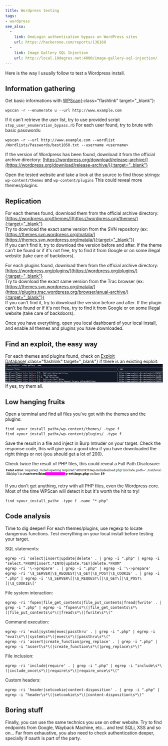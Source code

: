 ```yaml
---
title: Wordpress testing
tags:
- wordpress
see_also:
  -
    link: OneLogin authentication bypass on WordPress sites
    url: https://hackerone.com/reports/136169
  -
    link: Image Gallery SQL Injection
    url: http://local.10degres.net:4000/image-gallery-sql-injection/
---
```

Here is the way I usually follow to test a Wordpress install.

## Information gathering

Get basic informations with [WPScan](https://wpscan.org/){:class="flashlink" target="_blank"}:
```
wpscan -r --enumerate u --url http://www.example.com
```

If it can't retrieve the user list, try to use provided script `stop_user_enumeration_bypass.rb`
For each user found, try to brute with basic passwords:
```
wpscan -r --url http://www.example.com --wordlist /Wordlists/Passwords/best1050.txt --username <username>
```

If the version of Wordpress has been found, download it from the official archive directory:
[https://wordpress.org/download/release-archive/](https://wordpress.org/download/release-archive/){:target="_blank"}

Open the tested website and take a look at the source to find those strings:
`wp-content/themes` and `wp-content/plugins`
This could reveal more themes/plugins.

<!--more-->

## Replication

For each themes found, download them from the official archive directory:
[https://wordpress.org/themes/](https://wordpress.org/themes/){:target="_blank"}  
Try to download the exact same version from the SVN repository (ex: [https://themes.svn.wordpress.org/matala/](https://themes.svn.wordpress.org/matala/){:target="_blank"})  
If you can't find it, try to download the version before and after.
If the theme can't be found or if it's not free, try to find it from Google or on some illegal website (take care of backdoors).

For each plugins found, download them from the official archive directory:
[https://wordpress.org/plugins/](https://wordpress.org/plugins/){:target="_blank"}  
Try to download the exact same version from the Trac browser (ex: [https://themes.svn.wordpress.org/matala/](https://plugins.trac.wordpress.org/browser/anual-archive/){:target="_blank"})  
If you can't find it, try to download the version before and after.
If the plugin can't be found or if it's not free, try to find it from Google or on some illegal website (take care of backdoors).

Once you have everything, open you local dashboard of your local install, and enable all themes and plugins you have downloaded.

## Find an exploit, the easy way

For each themes and plugins found, check on [Exploit Database](https://www.exploit-db.com/){:class="flashlink" target="_blank"} if there is an existing exploit:  
[![wordpress exploitdb](/images/wordpress-exploitdb.png)](/images/wordpress-exploitdb.png)  
If yes, try them all.

## Low hanging fruits

Open a terminal and find all files you've got with the themes and the plugins:
```
find <your_install_path>/wp-content/themes/ -type f
find <your_install_path>/wp-content/plugins/ -type f
```
Save the result in a file and inject in Burp Intruder on your target. Check the response code, this will give you a good idea if you have downloaded the right things or not (you should get a lot of 200).

Check twice the result of PHP files, this could reveal a Full Path Disclosure:
[![wordpress full path disclosure](/images/wordpress-fpd.png)](/images/wordpress-fpd.png)  

If you don't get anything, retry with all PHP files, even the Wordpress core.
Most of the time WPScan will detect it but it's worth the hit to try!
```
find <your_install_path> -type f -name "*.php"
```

## Code analysis

Time to dig deeper! For each themes/plugins, use regexp to locate dangerous functions.
Test everything on your local install before testing your target.

SQL statements:
```
egrep -ri 'select|insert|update|delete' . | grep -i ".php" | egrep -i "select.*FROM|insert.*INTO|update.*SET|delete.*FROM"
egrep -ri '\->prepare' . | grep -i ".php" | egrep -i '\->prepare'
egrep -ri '\$_SERVER|\$_REQUEST|\$_GET|\$_POST|\$_COOKIE' . | grep -i ".php" | egrep -i '\$_SERVER\[|\$_REQUEST\[|\$_GET\[|\$_POST\[|\$_COOKIE\['
```

File system interaction:
```
egrep -ri 'fopen|file_get_contents|file_put_contents|fread|fwrite' . | grep -i ".php" | egrep -i "fopen\s*\(|file_get_contents\s*\(|file_put_contents\s*\(|fread\s*\(|fwrite\s*\("
```

Command execution:
```
egrep -ri 'eval|system|exec|passthru' . | grep -i ".php" | egrep -i "eval\s*\(|system\s*\(|exec\s*\(|passthru\s*\("
egrep -ri 'assert|create_function|preg_replace' . | grep -i ".php" | egrep -i "assert\s*\(|create_function\s*\(|preg_replace\s*\("
```

File inclusion:
```
egrep -ri 'include|require' . | grep -i ".php" | egrep -i "include\s*\(|include_once\s*\(|require\s*\(|require_once\s*\("
```

Custom headers:
```
egrep -ri 'header|setcookie|content-disposition' . | grep -i ".php" | egrep -i "header\s*\(|setcookie\s*\(|content-disposition\s*\("
```

## Boring stuff

Finally, you can use the same technics you use on other website. Try to find endpoints from Google, Wayback Machine, etc... and test SQLi, XSS and so on...
Far from exhaustive, you also need to check authentication deeper, specially if oauth is part of the party.
